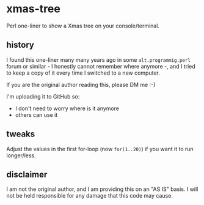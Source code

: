 # xmas-tree
Perl one-liner to show a Xmas tree on your console/terminal. 

## history
I found this one-liner many many years ago in some `alt.programmig.perl` forum or similar - I honestly cannot remember where anymore -, and I tried to keep a copy of it every time I switched to a new computer.

If you are the original author reading this, please DM me :-)

I'm uploading it to GitHub so:

- I don't need to worry where is it anymore
- others can use it


## tweaks

Adjust the values in the first for-loop (now `for(1..20)`) if you want it to run longer/less.


## disclaimer
I am not the original author, and I am providing this on an "AS IS" basis. I will not be held responsible for any damage that this code may cause.
